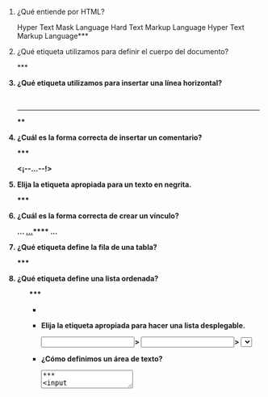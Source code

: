 1. ¿Qué entiende por HTML? 

    Hyper Text Mask Language
    Hard Text Markup Language
    Hyper Text Markup Language***


2. ¿Qué etiqueta utilizamos para definir el cuerpo del documento? 

    <background>
    <body>***
    <b>


3. ¿Qué etiqueta utilizamos para insertar una línea horizontal? 

    <br>
    <hr>**
    <line>


4. ¿Cuál es la forma correcta de insertar un comentario? 

    <!--...-->***
    <¡--...--!>
    <comment>


5. Elija la etiqueta apropiada para un texto en negrita. 

    <bold>
    <bb>
    <b>***


6. ¿Cuál es la forma correcta de crear un vínculo? 

    <a target="http://www.unsitio.com">...</a>
    <a href="http://www.unsitio.com">...</a>****
    <a url="http://www.unsitio.com">...</a>


7. ¿Qué etiqueta define la fila de una tabla? 

    <tr>***
    <td>
    <row>


8. ¿Qué etiqueta define una lista ordenada? 

    <ol>***
    <ul>
    <li>


9. Elija la etiqueta apropiada para hacer una lista desplegable. 

    <input type="list">>
    <input type="menu">>
    <select>****


10. ¿Cómo definimos un área de texto? 

    <textarea>***
    <input type="textarea">
    <input type="text">


11. Elija la forma correcta de ingresar una imagen. 

    <img src="foto.jpg">***
    <imagen src="foto.jpg">
    <img href="foto.jpg">


12. ¿Cómo definimos un color en sistema hexadecimal? 

    <beige>
    <245,245,220>
    <#F5F5DC>****


13. ¿Qué etiquetas pueden figurar en la sección <head>? 

    <style>, <meta>, <table>
    <link>, <title>, <base>***
    <link>, <meta>, <p>


14. ¿Cómo mandamos un e-mail a partir de un vínculo? 

    <a mail="alguien@yahoo.com">...</a>
    <a mailto="alguien@yahoo.com">...</a>
    <a href="mailto:alguien@yahoo.com">...</a>***


15. ¿Qué es cellspadding? 

    Define el espacio entre celdas de una tabla
    Define los títulos de una tabla
    Define el espacio entre el borde de la celda y su contenido***


16. ¿Cómo definimos un texto alternativo para una imagen? 

    <img src="foto.jpg" alt="texto alternativo">***
    <img src="foto.jpg" value="texto alternativo">
    <img src="foto.jpg" text="texto alternativo">


17. ¿Qué etiqueta define un salto de línea? 

    <br>***
    <break>
    <linebreak>


18. ¿Cómo colocamos una imagen de fondo en una celda de una tabla? 

    <tr bgcolor="...">...</tr>
    <tr background="...">...</tr>
    <td background="...">...</td>***


19. Elija la etiqueta que nos dá el título más grande 

    <h1>***
    <h6>
    <head>


20. ¿Cómo hacemos para abrir un vínculo en otra ventana? 

    <a href="www.algunsitio.com" new>...</a>
    <a href="www.algunsitio.com" target="_new">...</a>
    <a href="www.algunsitio.com" target="_blank">...</a>***

